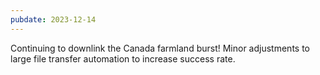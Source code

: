 ```yaml
---
pubdate: 2023-12-14
---
```


Continuing to downlink the Canada farmland burst!  Minor adjustments to large file transfer automation to increase success rate.
